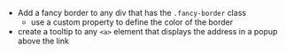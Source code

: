 * Add a fancy border to any div that has the `.fancy-border` class
  * use a custom property to define the color of the border
* create a tooltip to any `<a>` element that displays the address in a popup above the link
